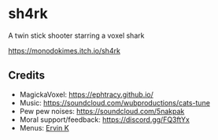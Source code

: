 # sh4rk
A twin stick shooter starring a voxel shark

https://monodokimes.itch.io/sh4rk

## Credits

* MagickaVoxel: https://ephtracy.github.io/
* Music: https://soundcloud.com/wubproductions/cats-tune
* Pew pew noises: https://soundcloud.com/5nakpak
* Moral support/feedback: https://discord.gg/FQ3ftYx
* Menus: [Ervin K](http://minin.tk/)